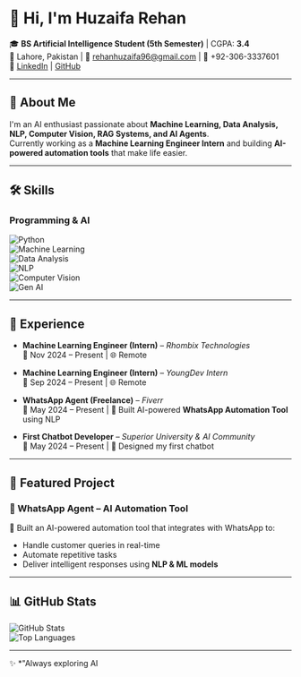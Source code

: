 # 👋 Hi, I'm Huzaifa Rehan  

🎓 **BS Artificial Intelligence Student (5th Semester)** | CGPA: **3.4**  
📍 Lahore, Pakistan | 📧 rehanhuzaifa96@gmail.com | 📱 +92-306-3337601  
🔗 [LinkedIn](https://www.linkedin.com/in/huzaifa-rehan-14b719297/) | [GitHub](https://github.com/huzaifa1rehan)  

---

## 🚀 About Me  
I'm an AI enthusiast passionate about **Machine Learning, Data Analysis, NLP, Computer Vision, RAG Systems, and AI Agents**.  
Currently working as a **Machine Learning Engineer Intern** and building **AI-powered automation tools** that make life easier.  

---

## 🛠️ Skills  

### Programming & AI  
![Python](https://img.shields.io/badge/Python-★★★★★-blue?logo=python&logoColor=white)  
![Machine Learning](https://img.shields.io/badge/Machine%20Learning-★★★★★-orange?logo=tensorflow&logoColor=white)  
![Data Analysis](https://img.shields.io/badge/Data%20Analysis-★★★★☆-green?logo=google-analytics&logoColor=white)  
![NLP](https://img.shields.io/badge/NLP-★★★★☆-purple?logo=amazon-lex&logoColor=white)  
![Computer Vision](https://img.shields.io/badge/Computer%20Vision-★★★★☆-red?logo=opencv&logoColor=white)  
![Gen AI](https://img.shields.io/badge/Generative%20AI-★★★★☆-pink?logo=openai&logoColor=white)  

---

## 💼 Experience  

- **Machine Learning Engineer (Intern)** – *Rhombix Technologies*  
  📅 Nov 2024 – Present | 🌐 Remote  

- **Machine Learning Engineer (Intern)** – *YoungDev Intern*  
  📅 Sep 2024 – Present | 🌐 Remote  

- **WhatsApp Agent (Freelance)** – *Fiverr*  
  📅 May 2024 – Present | 🚀 Built AI-powered **WhatsApp Automation Tool** using NLP  

- **First Chatbot Developer** – *Superior University & AI Community*  
  📅 May 2024 – Present | 🤖 Designed my first chatbot  

---

## 🌟 Featured Project  

### 🤖 WhatsApp Agent – AI Automation Tool  
🔹 Built an AI-powered automation tool that integrates with WhatsApp to:  
- Handle customer queries in real-time  
- Automate repetitive tasks  
- Deliver intelligent responses using **NLP & ML models**  

---

## 📊 GitHub Stats  

![GitHub Stats](https://github-readme-stats.vercel.app/api?username=huzaifa1rehan&show_icons=true&theme=radical)  
![Top Languages](https://github-readme-stats.vercel.app/api/top-langs/?username=huzaifa1rehan&layout=compact&theme=radical)  

---

✨ *"Always exploring AI
